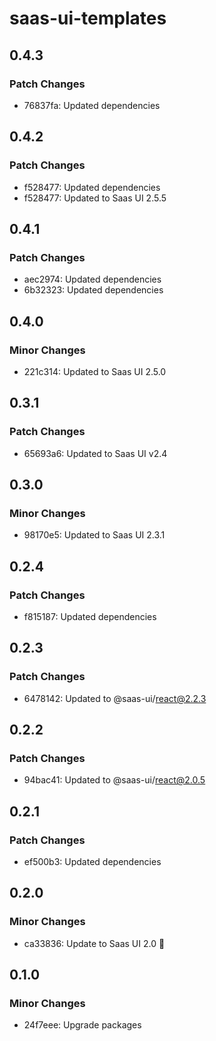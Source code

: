 # saas-ui-templates

## 0.4.3

### Patch Changes

- 76837fa: Updated dependencies

## 0.4.2

### Patch Changes

- f528477: Updated dependencies
- f528477: Updated to Saas UI 2.5.5

## 0.4.1

### Patch Changes

- aec2974: Updated dependencies
- 6b32323: Updated dependencies

## 0.4.0

### Minor Changes

- 221c314: Updated to Saas UI 2.5.0

## 0.3.1

### Patch Changes

- 65693a6: Updated to Saas UI v2.4

## 0.3.0

### Minor Changes

- 98170e5: Updated to Saas UI 2.3.1

## 0.2.4

### Patch Changes

- f815187: Updated dependencies

## 0.2.3

### Patch Changes

- 6478142: Updated to @saas-ui/react@2.2.3

## 0.2.2

### Patch Changes

- 94bac41: Updated to @saas-ui/react@2.0.5

## 0.2.1

### Patch Changes

- ef500b3: Updated dependencies

## 0.2.0

### Minor Changes

- ca33836: Update to Saas UI 2.0 🥳

## 0.1.0

### Minor Changes

- 24f7eee: Upgrade packages

